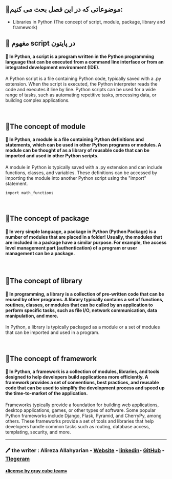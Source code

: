 ## 🔹موضوعاتی که در این فصل بحث می کنیم:

- Libraries in Python (The concept of script, module, package, library and framework)


## 💎 مغهوم script در پایتون 

#### 🔷 In Python, a script is a program written in the Python programming language that can be executed from a command line interface or from an integrated development environment (IDE).
A Python script is a file containing Python code, typically saved with a .py extension. When the script is executed, the Python interpreter reads the code and executes it line by line. Python scripts can be used for a wide range of tasks, such as automating repetitive tasks, processing data, or building complex applications.

</br>

## 💎The concept of module

#### 🔷 In Python, a module is a file containing Python definitions and statements, which can be used in other Python programs or modules. A module can be thought of as a library of reusable code that can be imported and used in other Python scripts.
A module in Python is typically saved with a .py extension and can include functions, classes, and variables. These definitions can be accessed by importing the module into another Python script using the "import" statement.

```python:
import math_functions
```

</br>

## 💎The concept of package

#### 🔷 In very simple language, a package in Python (Python Package) is a number of modules that are placed in a folder! Usually, the modules that are included in a package have a similar purpose. For example, the access level management part (authentication) of a program or user management can be a package.

</br>

## 💎The concept of library

#### 🔷 In programming, a library is a collection of pre-written code that can be reused by other programs. A library typically contains a set of functions, routines, classes, or modules that can be called by an application to perform specific tasks, such as file I/O, network communication, data manipulation, and more.
In Python, a library is typically packaged as a module or a set of modules that can be imported and used in a program.

</br>

## 💎The concept of framework

#### 🔷 In Python, a framework is a collection of modules, libraries, and tools designed to help developers build applications more efficiently. A framework provides a set of conventions, best practices, and reusable code that can be used to simplify the development process and speed up the time-to-market of the application.
Frameworks typically provide a foundation for building web applications, desktop applications, games, or other types of software. Some popular Python frameworks include Django, Flask, Pyramid, and CherryPy, among others. These frameworks provide a set of tools and libraries that help developers handle common tasks such as routing, database access, templating, security, and more.

***

### 🖊 the writer : Alireza Allahyarian - [Website](http://microhex.info/) - [linkedin](https://www.linkedin.com/in/alireza-allahyarian-658658258/)- [GitHub](https://github.com/graymicro) - [Tlegeram](https://t.me/graycubeteam) 

#### **[♦️license by gray cube team♦️](graycubeteam.github.io)**
